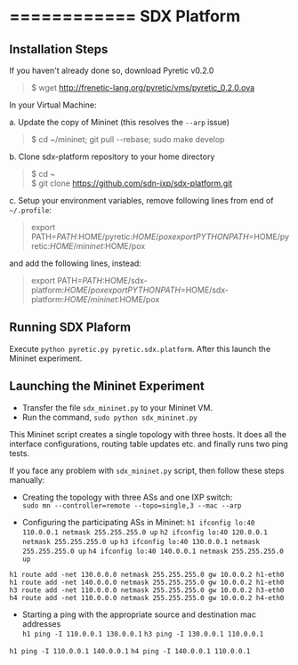 ============
SDX Platform
============

Installation Steps
--------------

If you haven't already done so, download Pyretic v0.2.0
> $ wget http://frenetic-lang.org/pyretic/vms/pyretic_0.2.0.ova

In your Virtual Machine:

a. Update the copy of Mininet (this resolves the `--arp` issue) 
> $ cd ~/mininet; git pull --rebase; sudo make develop

b. Clone sdx-platform repository to your home directory
> $ cd ~   
> $ git clone https://github.com/sdn-ixp/sdx-platform.git

c. Setup your environment variables,
remove following lines from end of `~/.profile`:
> export PATH=$PATH:$HOME/pyretic:$HOME/pox   
> export PYTHONPATH=$HOME/pyretic:$HOME/mininet:$HOME/pox

and add the following lines, instead:
> export PATH=$PATH:$HOME/sdx-platform:$HOME/pox   
> export PYTHONPATH=$HOME/sdx-platform:$HOME/mininet:$HOME/pox

Running SDX Plaform
--------------

Execute `python pyretic.py pyretic.sdx.platform`. After this launch the Mininet experiment.

Launching the Mininet Experiment  
------------------------  

* Transfer the file `sdx_mininet.py` to your Mininet VM.  
* Run the command, `sudo python sdx_mininet.py`     

This Mininet script creates a single topology with three hosts. It does all the interface configurations, routing table updates etc. and finally runs two ping tests.  

If you face any problem with `sdx_mininet.py` script, then follow these steps manually:  

* Creating the topology with three ASs and one IXP switch:  
`sudo mn --controller=remote --topo=single,3 --mac --arp`

* Configuring the participating ASs in Mininet: 
`h1 ifconfig lo:40 110.0.0.1 netmask 255.255.255.0 up` 
`h2 ifconfig lo:40 120.0.0.1 netmask 255.255.255.0 up` 
`h3 ifconfig lo:40 130.0.0.1 netmask 255.255.255.0 up` 
`h4 ifconfig lo:40 140.0.0.1 netmask 255.255.255.0 up`

`h1 route add -net 130.0.0.0 netmask 255.255.255.0 gw 10.0.0.2 h1-eth0`
`h1 route add -net 140.0.0.0 netmask 255.255.255.0 gw 10.0.0.2 h1-eth0`
`h3 route add -net 110.0.0.0 netmask 255.255.255.0 gw 10.0.0.2 h3-eth0`
`h4 route add -net 110.0.0.0 netmask 255.255.255.0 gw 10.0.0.2 h4-eth0`

* Starting a ping with the appropriate source and destination mac addresses  
`h1 ping -I 110.0.0.1 130.0.0.1`
`h3 ping -I 130.0.0.1 110.0.0.1`

`h1 ping -I 110.0.0.1 140.0.0.1`
`h4 ping -I 140.0.0.1 110.0.0.1`

